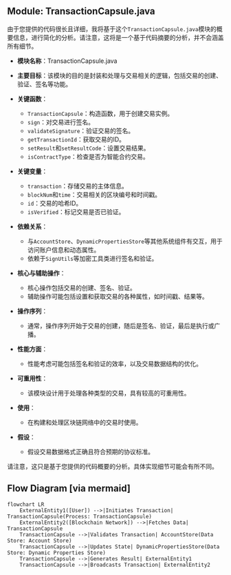 ## Module: TransactionCapsule.java
由于您提供的代码很长且详细，我将基于这个`TransactionCapsule.java`模块的概要信息，进行简化的分析。请注意，这将是一个基于代码摘要的分析，并不会涵盖所有细节。

- **模块名称**：TransactionCapsule.java

- **主要目标**：该模块的目的是封装和处理与交易相关的逻辑，包括交易的创建、验证、签名等功能。

- **关键函数**：
  - `TransactionCapsule`：构造函数，用于创建交易实例。
  - `sign`：对交易进行签名。
  - `validateSignature`：验证交易的签名。
  - `getTransactionId`：获取交易的ID。
  - `setResult`和`setResultCode`：设置交易结果。
  - `isContractType`：检查是否为智能合约交易。

- **关键变量**：
  - `transaction`：存储交易的主体信息。
  - `blockNum`和`time`：交易相关的区块编号和时间戳。
  - `id`：交易的哈希ID。
  - `isVerified`：标记交易是否已验证。

- **依赖关系**：
  - 与`AccountStore`、`DynamicPropertiesStore`等其他系统组件有交互，用于访问账户信息和动态属性。
  - 依赖于`SignUtils`等加密工具类进行签名和验证。

- **核心与辅助操作**：
  - 核心操作包括交易的创建、签名、验证。
  - 辅助操作可能包括设置和获取交易的各种属性，如时间戳、结果等。

- **操作序列**：
  - 通常，操作序列开始于交易的创建，随后是签名、验证，最后是执行或广播。

- **性能方面**：
  - 性能考虑可能包括签名和验证的效率，以及交易数据结构的优化。

- **可重用性**：
  - 该模块设计用于处理各种类型的交易，具有较高的可重用性。

- **使用**：
  - 在构建和处理区块链网络中的交易时使用。

- **假设**：
  - 假设交易数据格式正确且符合预期的协议标准。

请注意，这只是基于您提供的代码概要的分析。具体实现细节可能会有所不同。
## Flow Diagram [via mermaid]
```mermaid
flowchart LR
    ExternalEntity1([User]) -->|Initiates Transaction| TransactionCapsule(Process: TransactionCapsule)
    ExternalEntity2([Blockchain Network]) -->|Fetches Data| TransactionCapsule
    TransactionCapsule -->|Validates Transaction| AccountStore(Data Store: Account Store)
    TransactionCapsule -->|Updates State| DynamicPropertiesStore(Data Store: Dynamic Properties Store)
    TransactionCapsule -->|Generates Result| ExternalEntity1
    TransactionCapsule -->|Broadcasts Transaction| ExternalEntity2
```
